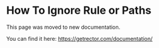 # How To Ignore Rule or Paths

This page was moved to new documentation.

You can find it here: https://getrector.com/documentation/
